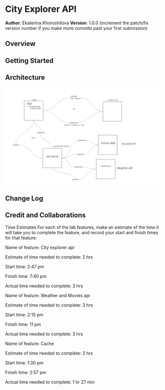 # City Explorer API

**Author**: Ekaterina Khoroshilova
**Version**: 1.0.0 (increment the patch/fix version number if you make more commits past your first submission)

## Overview
<!-- Provide a high level overview of what this application is and why you are building it, beyond the fact that it's an assignment for this class. (i.e. What's your problem domain?) -->

## Getting Started
<!-- What are the steps that a user must take in order to build this app on their own machine and get it running? -->

## Architecture

![Lab 07](LAB08.png)

## Change Log
<!-- Use this area to document the iterative changes made to your application as each feature is successfully implemented. Use time stamps. Here's an example:

01-01-2001 4:59pm - Application now has a fully-functional express server, with a GET route for the location resource. -->

## Credit and Collaborations
<!-- Give credit (and a link) to other people or resources that helped you build this application. -->
Time Estimates
For each of the lab features, make an estimate of the time it will take you to complete the feature, and record your start and finish times for that feature:

Name of feature: City explorer api

Estimate of time needed to complete: 2 hrs

Start time: 2:47 pm

Finish time: 7:40 pm

Actual time needed to complete: 3 hrs


Name of feature: Weather and Movies api

Estimate of time needed to complete: 3 hrs

Start time: 2:15 pm

Finish time: 11 pm

Actual time needed to complete: 3 hrs


Name of feature: Cache

Estimate of time needed to complete: 2 hrs

Start time: 1:30 pm

Finish time: 2:57 pm

Actual time needed to complete: 1 hr 27 min